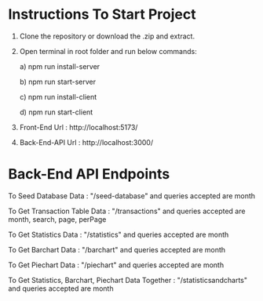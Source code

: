 # Instructions To Start Project

1) Clone the repository or download the .zip and extract.
2) Open terminal in root folder and run below commands:
   
   a) npm run install-server

   b) npm run start-server

   c) npm run install-client

   d) npm run start-client

4) Front-End Url : http://localhost:5173/
5) Back-End-API Url : http://localhost:3000/

# Back-End API Endpoints

To Seed Database Data : "/seed-database" and queries accepted are month

To Get Transaction Table Data : "/transactions" and queries accepted are month, search, page, perPage

To Get Statistics Data : "/statistics" and queries accepted are month

To Get Barchart Data : "/barchart" and queries accepted are month

To Get Piechart Data : "/piechart" and queries accepted are month

To Get Statistics, Barchart, Piechart Data Together : "/statisticsandcharts" and queries accepted are month

